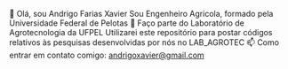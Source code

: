 👋 Olá, sou Andrigo Farias Xavier
Sou Engenheiro Agricola, formado pela Universidade Federal de Pelotas
🌱 Faço parte do Laboratório de Agrotecnologia da UFPEL
Utilizarei este repositório para postar códigos relativos às pesquisas desenvolvidas por nós no LAB_AGROTEC
📫 Como entrar em contato comigo: andrigoxavier@gmail.com
